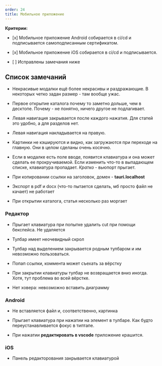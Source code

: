 ```yaml
---
order: 24
title: Мобильное приложение
---
```


**Критерии:**

-  \[x\] Мобильное приложение Android собирается в ci/cd и подписывается самоподписанным сертификатом.

-  \[x\] Мобильное приложение iOS собирается в ci/cd и подписывается.

-  \[ \] Исправлены замечания ниже

## Список замечаний

-  Некрасивые модалки ещё более некрасивы и раздражающие. В некоторых четко задан размер - там вообще ужас.

-  Первое открытие каталога почему то заметно дольше, чем в десктопе. Почему - не понятно, ничего другое не подлагивает.

-  Левая навигация закрывается после каждого нажатия. Для статей это удобно, а для разделов нет.

-  Левая навигация накладывается на правую.

-  Картинки не кэшируются и видно, как загружаются при переходе на главную. Они в целом сделаны очень косячно.

-  Если в модалке есть поле вводе, появится клавиатура и она может сделать ее прокручиваемой. Если изменить что-то в выпадающем списке, клавиатура пропадает. *Кратко* - вьюпорт прыгает.

-  При копировании ссылки на заголовок, домен - **tauri.localhost**

-  Экспорт в pdf и docx (что-то пытается сделать, мб просто файл не качает) не работает

-  При открытии каталога, статья несколько раз моргает

### Редактор

-  Прыгает клавиатура при попытке удалить cut при помощи бекспейса. Не удаляется

-  Тулбар имеет неочевидный скрол

-  Тулбар над выделением закрывается родным тулбаром и им невозможно пользоваться.

-  Попап ссылки, коммента может съехать за вёрстку

-  При закрытии клавиатуры тулбар не возвращается вниз иногда. Хотя, тут проблема во всей вёрстке.

-  Нет ховера: невозможно вставить диаграмму

### Android

-  Не вставляется файл и, соответственно, картинка

-  Прыгает клавиатура при нажатии на элемент в тулбаре. Как будто переустанавливается фокус в типтапе.

-  При нажатии **редактировать в vscode** приложение крашится.

### iOS

-  Панель редакторования закрывается клавиатурой